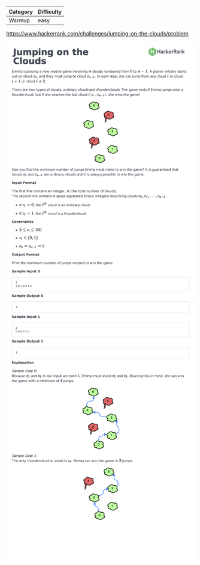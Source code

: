 | Category | Difficulty |
| -------- | ---------- |
| Warmup   | easy       |

https://www.hackerrank.com/challenges/jumping-on-the-clouds/problem

![Description Part 1](./Description1.png)
![Description Part 2](./Description2.png)

